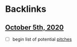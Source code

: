 
# Backlinks
## [October 5th, 2020](<October 5th, 2020.md>)
- [ ] begin list of potential [pitches](<pitches.md>)

